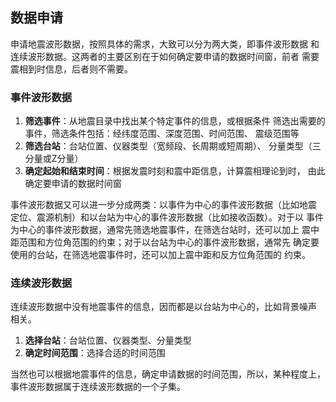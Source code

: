 ## 数据申请

申请地震波形数据，按照具体的需求，大致可以分为两大类，即事件波形数据
和连续波形数据。这两者的主要区别在于如何确定要申请的数据时间窗，前者
需要震相到时信息，后者则不需要。

### 事件波形数据

1.  **筛选事件**：从地震目录中找出某个特定事件的信息，或根据条件
    筛选出需要的事件，筛选条件包括：经纬度范围、深度范围、时间范围、
    震级范围等
2.  **筛选台站**：台站位置、仪器类型（宽频段、长周期或短周期）、
    分量类型（三分量或Z分量）
3.  **确定起始和结束时间**：根据发震时刻和震中距信息，计算震相理论到时，
    由此确定要申请的数据时间窗

事件波形数据又可以进一步分成两类：以事件为中心的事件波形数据（比如地震
定位、震源机制）和以台站为中心的事件波形数据（比如接收函数）。对于以
事件为中心的事件波形数据，通常先筛选地震事件，在筛选台站时，还可以加上
震中距范围和方位角范围的约束；对于以台站为中心的事件波形数据，通常先
确定要使用的台站，在筛选地震事件时，还可以加上震中距和反方位角范围的
约束。

### 连续波形数据

连续波形数据中没有地震事件的信息，因而都是以台站为中心的，比如背景噪声
相关。

1.  **选择台站**：台站位置、仪器类型、分量类型
2.  **确定时间范围**：选择合适的时间范围

当然也可以根据地震事件的信息，确定申请数据的时间范围，所以，某种程度上，
事件波形数据属于连续波形数据的一个子集。
